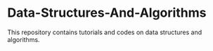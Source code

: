 # Data-Structures-And-Algorithms
This repository contains tutorials and codes on data structures and algorithms.
